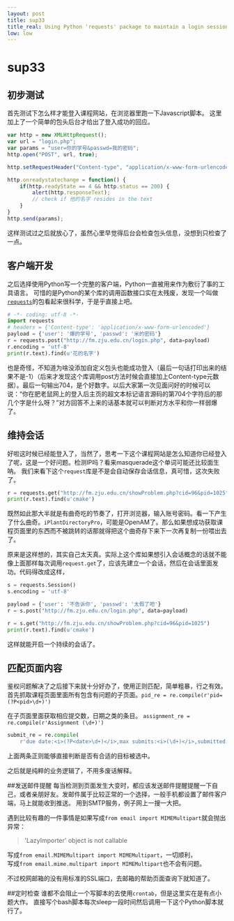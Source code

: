 ```yaml
---
layout: post
title: sup33
title_real: Using Python 'requests' package to maintain a login session
low: low
---
```

# sup33
## 初步测试
首先测试下怎么样才能登入课程网站，在浏览器里跑一下Javascript脚本。
这里加上了一个简单的包头后台才给出了登入成功的回应。

```javascript
var http = new XMLHttpRequest();
var url = "login.php";
var params = "user=你的学号&passwd=我的密码";
http.open("POST", url, true);

http.setRequestHeader("Content-type", "application/x-www-form-urlencoded");

http.onreadystatechange = function() {
    if(http.readyState == 4 && http.status == 200) {
        alert(http.responseText);
        // check if 他的名字 resides in the text
    }
}
http.send(params);
```

这样测试过之后就放心了，虽然心里早觉得后台会检查包头信息，没想到只检查了一点。
## 客户端开发
之后选择使用Python写一个完整的客户端，Python一直被用来作为敷衍了事的工具语言。
可惜的是Python的某个库的调用函数接口实在太残废，发现一个叫做[`requests`](http://docs.python-requests.org/)的包看起来很科学，于是乎直接上吧。

```python
# -*- coding: utf-8 -*-
import requests
# headers = {'Content-type': 'application/x-www-form-urlencoded'}
payload = {'user': '爆的学号', 'passwd': '米的密码'}
r = requests.post("http://fm.zju.edu.cn/login.php", data=payload)
r.encoding = 'utf-8'
print(r.text).find(u'花的名字')
```

也是奇怪，不知道为啥没添加自定义包头也能成功登入（最后一句话打印出来的结果不是-1）（后来才发现这个库调用post方法时候会直接加上Content-type元数据）。最后一句输出704，是个好数字。以后大家第一次见面问好的时候可以说：“你在肥老鼠网上的登入后主页的超文本标记语言源码的第704个字符后的那几个字是什么呀？”对方回答不上来的话基本就可以判断对方水平和你一样弱爆了。
## 维持会话
好啦这时候已经能登入了，当然了，思考一下这个课程网站是怎么知道你已经登入了呢，这是一个好问题。检测IP吗？看来masquerade这个单词可能还比较面生呐。
我们来看下这个`request`库是不是会自动保存会话信息，真可惜，这次失败了。

```python
r = requests.get("http://fm.zju.edu.cn/showProblem.php?cid=96&pid=1025")
print(r.text).find(u'cmake')
```

既然如此那大半就是有曲奇吃的节奏了，打开浏览器，输入账号密码。看一下产生了什么曲奇。`iPlantDirectoryPro`，可能是OpenAM了。那么如果想成功获取课程页面里的东西而不被跳转的话那就得把这个曲奇存下来下一次再复制一份喂出去了。

原来是这样想的，其实自己太天真。实际上这个库如果想引入会话概念的话就不能像上面那样每次调用`request.get`了，应该先建立一个会话，然后在会话里面发功。代码得改成这样，

```python
s = requests.Session()
s.encoding = 'utf-8'

payload = {'user': '不告诉你', 'passwd': '太假了吧'}
r = s.post("http://fm.zju.edu.cn/login.php", data=payload)

r = s.get("http://fm.zju.edu.cn/showProblem.php?cid=96&pid=1025")
print(r.text).find(u'cmake')
```

这样就能开启一个持续的会话了。

## 匹配页面内容
鉴权问题解决了之后接下来就十分好办了，使用正则匹配，简单粗暴，行之有效。
首先抓取课程页面里面所有包含有问题的子页面。`pid_re = re.compile(r'pid=(?P<pid>\d+)')`

在子页面里面获取相应提交数，日期之类的条目。
`assignment_re = re.compile(r'Assignment (\d+)')
`

```python
submit_re = re.compile(
    r'due date:<i>(?P<date>\d+)</i>,max submits:<i>(\d+)</i>,submitted:<i>(\d+)</i>,status: <i>not submitted</i>')
```

上面两条正则能够直接判断是否有合适的目标被选中。

之后就是纯粹的业务逻辑了，不用多废话解释。

##发送邮件提醒
每当检测到页面发生大变时，都应该发送邮件提醒提醒一下自己，或者亲朋好友。发邮件属于比较正常的一个选择，一般手机都设置了邮件客户端，马上就能收到推送。
用到SMTP服务，例子网上一搜一大把。

遇到比较有趣的一件事情是如果写成`from email import MIMEMultipart`就会抛出异常：
>'LazyImporter' object is not callable

写成`from email.MIMEMultipart import MIMEMultipart`，一切顺利，  
写成`from email.mime.multipart import MIMEMultipart`也不会有问题。

不过校网邮箱的没有用标准的SSL端口，去邮箱的帮助页面查询下就知道了。

##定时检查
谁都不会阻止一个写脚本的去使用`crontab`，但是这里实在是有点小题大作。
直接写个bash脚本每次sleep一段时间然后调用一下这个Python脚本就行了。
